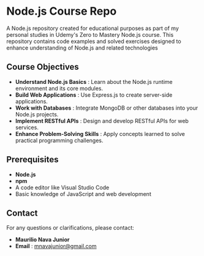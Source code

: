 # Node.js Course Repo

A Node.js repository created for educational purposes as part of my personal studies in Udemy's Zero to Mastery Node.js course. This repository contains code examples and solved exercises designed to enhance understanding of Node.js and related technologies

## Course Objectives

* **Understand Node.js Basics** : Learn about the Node.js runtime environment and its core modules.
* **Build Web Applications** : Use Express.js to create server-side applications.
* **Work with Databases** : Integrate MongoDB or other databases into your Node.js projects.
* **Implement RESTful APIs** : Design and develop RESTful APIs for web services.
* **Enhance Problem-Solving Skills** : Apply concepts learned to solve practical programming challenges.

## Prerequisites

* **Node.js**
* **npm**
* A code editor like Visual Studio Code
* Basic knowledge of JavaScript and web development

## Contact

For any questions or clarifications, please contact:

* **Maurilio Nava Junior**
* **Email** : [mnavajunior@gmail.com](mnavajunior@gmail.com)
